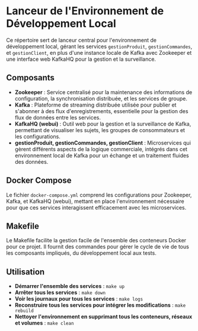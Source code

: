 # Lanceur de l'Environnement de Développement Local

Ce répertoire sert de lanceur central pour l'environnement de développement local, gérant les services `gestionProduit`, `gestionCommandes`, et `gestionClient`, en plus d'une instance locale de Kafka avec Zookeeper et une interface web KafkaHQ pour la gestion et la surveillance.

## Composants

- **Zookeeper** : Service centralisé pour la maintenance des informations de configuration, la synchronisation distribuée, et les services de groupe.
- **Kafka** : Plateforme de streaming distribuée utilisée pour publier et s'abonner à des flux d'enregistrements, essentielle pour la gestion des flux de données entre les services.
- **KafkaHQ (webui)** : Outil web pour la gestion et la surveillance de Kafka, permettant de visualiser les sujets, les groupes de consommateurs et les configurations.
- **gestionProduit, gestionCommandes, gestionClient** : Microservices qui gèrent différents aspects de la logique commerciale, intégrés dans cet environnement local de Kafka pour un échange et un traitement fluides des données.

## Docker Compose

Le fichier `docker-compose.yml` comprend les configurations pour Zookeeper, Kafka, et KafkaHQ (webui), mettant en place l'environnement nécessaire pour que ces services interagissent efficacement avec les microservices.

## Makefile

Le Makefile facilite la gestion facile de l'ensemble des conteneurs Docker pour ce projet. Il fournit des commandes pour gérer le cycle de vie de tous les composants impliqués, du développement local aux tests.

## Utilisation

- **Démarrer l'ensemble des services** : `make up`
- **Arrêter tous les services** : `make down`
- **Voir les journaux pour tous les services** : `make logs`
- **Reconstruire tous les services pour intégrer les modifications** : `make rebuild`
- **Nettoyer l'environnement en supprimant tous les conteneurs, réseaux et volumes** : `make clean`
